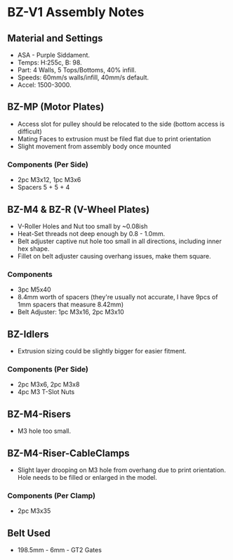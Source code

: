 
# BZ-V1 Assembly Notes 

## Material and Settings
 - ASA - Purple Siddament. 
 - Temps: H:255c, B: 98.
 - Part: 4 Walls, 5 Tops/Bottoms, 40% infill.
 - Speeds: 60mm/s walls/infill, 40mm/s default.
 - Accel: 1500-3000.

## BZ-MP (Motor Plates)
- Access slot for pulley should be relocated to the side (bottom access is difficult)
- Mating Faces to extrusion must be filed flat due to print orientation
- Slight movement from assembly body once mounted
 ### Components (Per Side)
  - 2pc M3x12, 1pc M3x6
  - Spacers 5 + 5 + 4

## BZ-M4 & BZ-R (V-Wheel Plates)
 - V-Roller Holes and Nut too small by ~0.08ish
 - Heat-Set threads not deep enough by 0.8 - 1.0mm.
 - Belt adjuster captive nut hole too small in all directions, including inner hex shape.
 - Fillet on belt adjuster causing overhang issues, make them square.
 ### Components
  - 3pc M5x40
  - 8.4mm worth of spacers (they're usually not accurate, I have 9pcs of 1mm spacers that measure 8.42mm)
  - Belt Adjuster: 1pc M3x16, 2pc M3x10

## BZ-Idlers
 - Extrusion sizing could be slightly bigger for easier fitment.
 ### Components (Per Side)
  - 2pc M3x6, 2pc M3x8
  - 4pc M3 T-Slot Nuts

## BZ-M4-Risers
 - M3 hole too small. 

## BZ-M4-Riser-CableClamps
 - Slight layer drooping on M3 hole from overhang due to print orientation. Hole needs to be filled or enlarged in the model.
 ### Components (Per Clamp)
  - 2pc M3x35

## Belt Used
- 198.5mm - 6mm - GT2 Gates